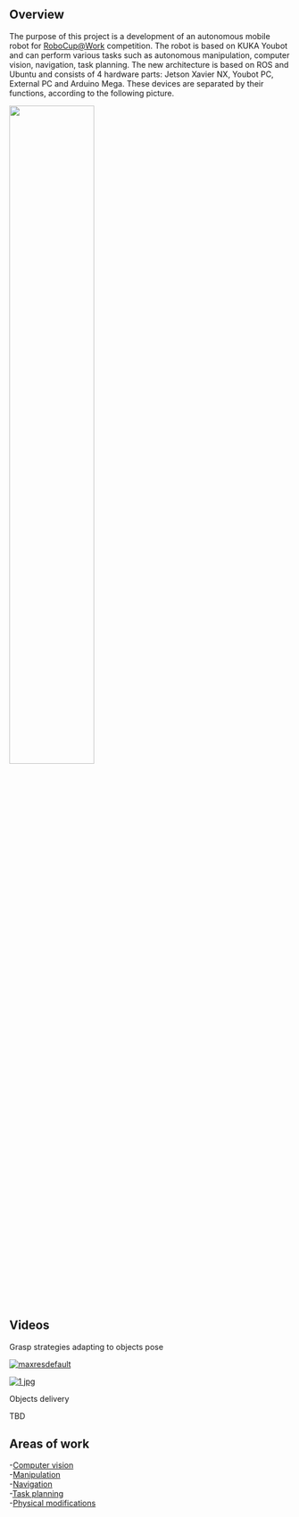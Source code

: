 


## **Overview**
The purpose of this project is a development of an autonomous mobile robot for [RoboCup@Work](https://github.com/robocup-at-work) competition. The robot is based on KUKA Youbot and can perform various tasks such as autonomous manipulation, computer vision, navigation, task planning. The new architecture is based on ROS and Ubuntu and consists of 4 hardware parts: Jetson Xavier NX, Youbot PC, External PC and Arduino Mega. These devices are separated by their functions, according to the following picture.
 <!--- 
<img src="https://user-images.githubusercontent.com/68658068/117144515-4cd8e980-adb2-11eb-97a5-2092d1c4e241.jpg" width="40%" height="40%">
 ---> 


<img src="https://user-images.githubusercontent.com/68658068/117140087-472cd500-adad-11eb-933b-a64af6e81570.png" width="55%" height="55%">

## **Videos**
Grasp strategies adapting to objects pose

[![maxresdefault](https://user-images.githubusercontent.com/68658068/120919831-e51d0380-c6bb-11eb-930c-b1087d4808b1.jpg)](https://youtu.be/S5ihl4ivemE)


[![1 jpg](https://user-images.githubusercontent.com/68658068/117087200-0f8f4000-ad4f-11eb-981b-324fa5b17c49.jpg)](https://youtu.be/eHf56aguuII)

Objects delivery

TBD
## **Areas of work**

-[Computer vision](https://github.com/mikhail-chirkov/youbot_master_thesis_or_project/wiki/Computer-vision) \
-[Manipulation](https://github.com/mikhail-chirkov/youbot_master_thesis_or_project/wiki/Manipulation) \
-[Navigation](https://github.com/mikhail-chirkov/youbot_master_thesis_or_project/wiki/Navigation) \
-[Task planning](https://github.com/mikhail-chirkov/youbot_master_thesis_or_project/wiki/Task-planning)\
-[Physical modifications](https://github.com/mikhail-chirkov/youbot_master_thesis_or_project/wiki/3D-models)
